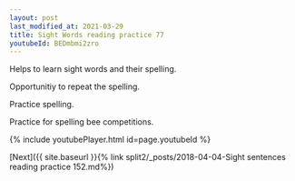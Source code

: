 ```yaml
---
layout: post
last_modified_at: 2021-03-29
title: Sight Words reading practice 77
youtubeId: BEDmbmi2zro
---
```

 
 
Helps to learn sight words and their spelling.

Opportunitiy to repeat the spelling. 

Practice spelling. 
 
Practice for spelling bee competitions. 
 
{% include youtubePlayer.html id=page.youtubeId %}
 
 

[Next]({{ site.baseurl }}{% link  split2/_posts/2018-04-04-Sight sentences reading practice 152.md%})
 
